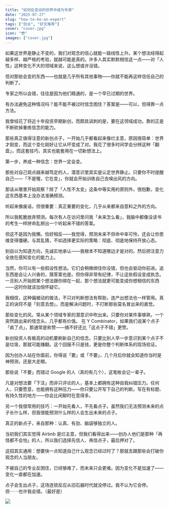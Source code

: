 ```yaml
---
title: "如何在变动的世界中成为专家"
date: "2025-07-27"
slug: "how-to-be-an-expert"
tags: ["创业", "好文推荐"]
cover: "cover.jpg"
icon: "😎"
images: ["cover.jpg"]
---
```

如果这世界是静止不变的，我们对观念的信心就能一路线性上升。某个想法经得起越多样、越严格的考验，就越可能是真的。许多人其实默默相信这一点——对「人性」这种变化不大的领域来说，这么想或许没错。



但对那些会变的东西——也就是几乎所有其他事物——你就不能再这样信任自己的判断了。



专家之所以会错，往往是因为他们精通的，是一个早已过期的世界。



有办法避免这种情况吗？能不能不被过时信念困住？答案是——可以，但得靠一点方法。



我曾经花了将近十年投资早期新创，而颇具讽刺的是，要在这领域成功，靠的正是不断砍掉重练信念的能力。



那些真正值得注意的新创点子，一开始几乎都看起来像烂主意，原因很简单：世界才刚变，而这个变化刚好让它从坏变成了对。我花了很多时间学会分辨这种「翻盘」，而这套技巧，其实也能套用在一切新想法上。



第一步，养成一种信念：世界一定会变。



那些对自己观点越来越笃定的人，潜意识里其实是认定世界静止。只要你不时提醒自己——「不是喔，它在变」，你就会开始训练自己去嗅出风的方向。



那该从哪里开始观察？除了「人性不太变」这条中等实用的原则外，很抱歉，变化这东西基本上没办法准确预测。



听起来像废话，但很重要：真正重要的变化，几乎从来都来自意料之外的方向。



所以我乾脆放弃预测。每次有人在访问里问我「未来怎么看」，我脑中都像没读书的考生一样拼命乱掰出一个听起来不错的答案。



但这不是因为我懒。恰好相反——我觉得，预测未来不但命中率可怜，还会让你思维变得僵硬。与其乱猜，不如选择更实际的策略：彻底、彻底地保持开放心态。



别自以为知道方向，先诚实地承认——我根本不知道哪边才是对的。然后把注意力全放在感知变化的能力上。



当然，你可以有一些假设性想法。它们会稍微绑住你没错，但也会驱动你前进。追东西是会让人兴奋的，猜答案也是。但你得非常有纪律，不让这些假设变成执念。
一旦别人开始把某个想法跟你绑在一起，那个想法就更可能变成你想相信的东西——这时你就该加倍怀疑它。



我相信，这种偏被动的做法，不只对判断想法有帮助，连产出想法也一样管用。真正的诀窍不是「刻意去想」，而是解决问题时，不打断那些莫名冒出来的直觉。



那些变化的风，常从某个领域专家的潜意识中吹出来。只要你对某件事够熟，一个突然跳出来的怪念头，几乎都有价值。
在 Y Combinator，如果我们说某个点子「疯了点」，那通常是称赞——搞不好还比「这点子不错」更赞。



新创投资人有极高的动机要刷新自己的信念。只要比别人早一步意识到某个点子不是垃圾，那就可能赚翻。这个回报不只是钱，更是你整个判断体系的现场验证。



因为创办人站在你面前，你得说「要」或「不要」，几个月后你就会知道你当时是神预测，还是大走眼。



那些说「不要」而错过 Google 的人（真的有几个），这笔帐会记一辈子。



凡是对想法要「下注」而非只评论的人，基本上都拥有这种自我纠错压力。任何人，只要愿意，也能拥有这种压力——你只要公开写下自己的判断。写在有标题、有持久性的地方——你会比闲聊时在意得多。



另一个我很常用的技巧：一开始先看人，不先看点子。虽然我们无法预测未来的点子长什么样，但我很能预测什么样的人会生出未来的点子。



真正的新点子，来自那种：认真、有劲、脑袋够独立的人。



当初我们其实觉得 Airbnb 是烂主意，但我们看得出来——创办人他们是那种「再怪都不会怕」的人，所以我们选择先信人、再信点子，最后押对了。



这招其实通用：想要快一点知道自己什么观念已经过时了？那就去跟那些会打破你观念的人当朋友。



不被自己的专业反困住，已经够难了，而未来只会更难。因为变化不是加速了——变化一直都在加速。



点子会生出点子，这场连锁反应从旧石器时代就没停过。我不认为它会停。
但⋯⋯也许我会错。（最好是）




![](https://prod-files-secure.s3.us-west-2.amazonaws.com/112d0858-5090-4d34-a606-b75eb8d65fd2/46476355-9cf3-4e99-9b7a-3531bc426380/1000202064.png?X-Amz-Algorithm=AWS4-HMAC-SHA256&X-Amz-Content-Sha256=UNSIGNED-PAYLOAD&X-Amz-Credential=ASIAZI2LB466TOXPBIUJ%2F20251017%2Fus-west-2%2Fs3%2Faws4_request&X-Amz-Date=20251017T064446Z&X-Amz-Expires=3600&X-Amz-Security-Token=IQoJb3JpZ2luX2VjEPL%2F%2F%2F%2F%2F%2F%2F%2F%2F%2FwEaCXVzLXdlc3QtMiJHMEUCIEWiRNB82FpqQSIEwV7DdmkL9wCYxBrSOTaBP4x08PrcAiEAnazhp169J8l5F%2Fdr3cd5UAQ0IcK4mBXiaq7SbeBZhpUqiAQIm%2F%2F%2F%2F%2F%2F%2F%2F%2F%2F%2FARAAGgw2Mzc0MjMxODM4MDUiDLdHtEGNBgdDqTB%2BhircA8DF6SCr09YnafFPFzMfz8qoneBYl%2BiLqswf1o1M5mlnqGYmedLHTgqk36GIbGePUn%2FKkWQxlHg3W8gsEgtcjdTAOGqgy0D%2BrtGvaOxC9pUr8LT280EeqUva3C5x62a5YV7rcwHiilENpivCMiG4Bb5bfaxLezt5gCkdyo0iTkkVjZZshPuik3BGITxzMRSxY6R48f0nttTRP4TZW6fqiz2qIpftX1F1WTNZf5f9HcEazjXyl%2FZO35arfx9Th%2BzsVtxnoyAogvFZcEaKIvue4RIGHTPLDTTMdl0itZ08L46QAjdLrKdPZnPFkSUbpa7%2FitaC2BsHCMLWVAnfDGP3mCrkEvD9Cq4s4f8i8iBaxoi2VOWahsmiOMptVZNY12FwLNkjuu5bnpcENMkQb6uE7Wg41lgb%2FqbTTVB3TrKa9WrGD90NJBLYlvrC3D81ysLL7WK%2FBvhBuNwJZHtXLvsZ7zcwXS3DGzufTYIyF%2BMLZyHuYK9Pi0mxcgR85VscHwkKCd%2FVQG3DLn8HTUUeKPSOwP%2B8ZKoyJkIGtCX8b9OpxRNryHy59iOA%2FaiQ%2FnxXjT%2FX2e5j0tVIdb7QvHFuuw9rBk7ZrwbZj3ajAVWiArYU10mm9O78C01lHYsUx89QMMrBxscGOqUBgih0JXqF3Ihnr%2F7D92vIF3xN29k%2FIsh5rXqxYv49A%2F0qevpPIdxSK4Ozlngt3VdvXRuwv%2FfLPUmMC8%2Fh%2BFKwFQf0VD0Dqn7xhPYsPHVjDmlExy02qKHA3TSsc%2BWIOvF6OTqrRBU7pZFeP%2FCdfP5l4WZVoEun5xjToOy3ljlWJ%2FY%2FeEuZL0xH1k8mf3KN%2BWldzn1q%2Beg7MqrfycHQ8gjv6PzhgGlK&X-Amz-Signature=51406a2cd81c8db0c159275c1ce769d996cd9b72a66cdc0ddcd3b016cfee8da7&X-Amz-SignedHeaders=host&x-amz-checksum-mode=ENABLED&x-id=GetObject)


